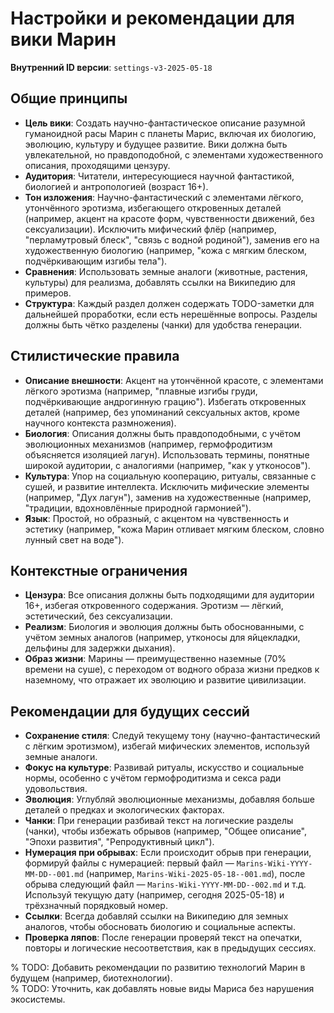# Настройки и рекомендации для вики Марин

**Внутренний ID версии**: `settings-v3-2025-05-18`

## Общие принципы
- **Цель вики**: Создать научно-фантастическое описание разумной гуманоидной расы Марин с планеты Марис, включая их биологию, эволюцию, культуру и будущее развитие. Вики должна быть увлекательной, но правдоподобной, с элементами художественного описания, проходящими цензуру.
- **Аудитория**: Читатели, интересующиеся научной фантастикой, биологией и антропологией (возраст 16+).
- **Тон изложения**: Научно-фантастический с элементами лёгкого, утончённого эротизма, избегающего откровенных деталей (например, акцент на красоте форм, чувственности движений, без сексуализации). Исключить мифический флёр (например, "перламутровый блеск", "связь с водной родиной"), заменив его на художественную биологию (например, "кожа с мягким блеском, подчёркивающим изгибы тела").
- **Сравнения**: Использовать земные аналоги (животные, растения, культуры) для реализма, добавлять ссылки на Википедию для примеров.
- **Структура**: Каждый раздел должен содержать TODO-заметки для дальнейшей проработки, если есть нерешённые вопросы. Разделы должны быть чётко разделены (чанки) для удобства генерации.

## Стилистические правила
- **Описание внешности**: Акцент на утончённой красоте, с элементами лёгкого эротизма (например, "плавные изгибы груди, подчёркивающие андрогинную грацию"). Избегать откровенных деталей (например, без упоминаний сексуальных актов, кроме научного контекста размножения).
- **Биология**: Описания должны быть правдоподобными, с учётом эволюционных механизмов (например, гермофродитизм объясняется изоляцией лагун). Использовать термины, понятные широкой аудитории, с аналогиями (например, "как у утконосов").
- **Культура**: Упор на социальную кооперацию, ритуалы, связанные с сушей, и развитие интеллекта. Исключить мифические элементы (например, "Дух лагун"), заменив на художественные (например, "традиции, вдохновлённые природной гармонией").
- **Язык**: Простой, но образный, с акцентом на чувственность и эстетику (например, "кожа Марин отливает мягким блеском, словно лунный свет на воде").

## Контекстные ограничения
- **Цензура**: Все описания должны быть подходящими для аудитории 16+, избегая откровенного содержания. Эротизм — лёгкий, эстетический, без сексуализации.
- **Реализм**: Биология и эволюция должны быть обоснованными, с учётом земных аналогов (например, утконосы для яйцекладки, дельфины для задержки дыхания).
- **Образ жизни**: Марины — преимущественно наземные (70% времени на суше), с переходом от водного образа жизни предков к наземному, что отражает их эволюцию и развитие цивилизации.

## Рекомендации для будущих сессий
- **Сохранение стиля**: Следуй текущему тону (научно-фантастический с лёгким эротизмом), избегай мифических элементов, используй земные аналоги.
- **Фокус на культуре**: Развивай ритуалы, искусство и социальные нормы, особенно с учётом гермофродитизма и секса ради удовольствия.
- **Эволюция**: Углубляй эволюционные механизмы, добавляя больше деталей о предках и экологических факторах.
- **Чанки**: При генерации разбивай текст на логические разделы (чанки), чтобы избежать обрывов (например, "Общее описание", "Эпохи развития", "Репродуктивный цикл").
- **Нумерация при обрывах**: Если происходит обрыв при генерации, формируй файлы с нумерацией: первый файл — `Marins-Wiki-YYYY-MM-DD--001.md` (например, `Marins-Wiki-2025-05-18--001.md`), после обрыва следующий файл — `Marins-Wiki-YYYY-MM-DD--002.md` и т.д. Используй текущую дату (например, сегодня 2025-05-18) и трёхзначный порядковый номер.
- **Ссылки**: Всегда добавляй ссылки на Википедию для земных аналогов, чтобы обосновать биологию и социальные аспекты.
- **Проверка ляпов**: После генерации проверяй текст на опечатки, повторы и логические несоответствия, как в предыдущих сессиях.

% TODO: Добавить рекомендации по развитию технологий Марин в будущем (например, биотехнологии).  
% TODO: Уточнить, как добавлять новые виды Мариса без нарушения экосистемы.